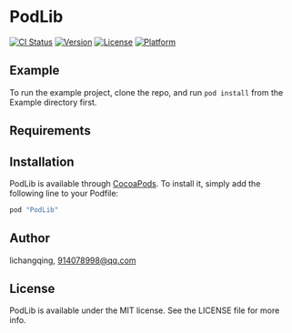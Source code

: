 # PodLib

[![CI Status](http://img.shields.io/travis/lichangqing/PodLib.svg?style=flat)](https://travis-ci.org/lichangqing/PodLib)
[![Version](https://img.shields.io/cocoapods/v/PodLib.svg?style=flat)](http://cocoapods.org/pods/PodLib)
[![License](https://img.shields.io/cocoapods/l/PodLib.svg?style=flat)](http://cocoapods.org/pods/PodLib)
[![Platform](https://img.shields.io/cocoapods/p/PodLib.svg?style=flat)](http://cocoapods.org/pods/PodLib)

## Example

To run the example project, clone the repo, and run `pod install` from the Example directory first.

## Requirements

## Installation

PodLib is available through [CocoaPods](http://cocoapods.org). To install
it, simply add the following line to your Podfile:

```ruby
pod "PodLib"
```

## Author

lichangqing, 914078998@qq.com

## License

PodLib is available under the MIT license. See the LICENSE file for more info.
